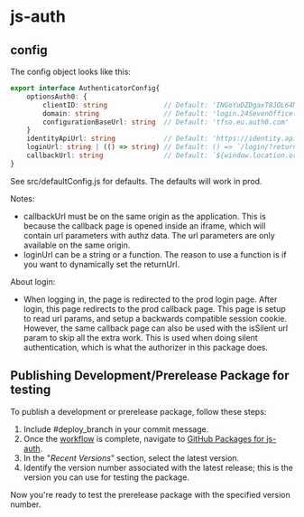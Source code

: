# js-auth

## config

The config object looks like this:

````typescript
export interface AuthenticatorConfig{
    optionsAuth0: {
        clientID: string              // Default: 'INGoYuDZDgaxT8JOL64M7vnJcxEGxCi0',
        domain: string                // Default: 'login.24SevenOffice.com',
        configurationBaseUrl: string  // Default: 'tfso.eu.auth0.com'
    }
    identityApiUrl: string            // Default: 'https://identity.api.24sevenoffice.com',
    loginUrl: string | (() => string) // Default: () => `/login/?returnUrl=${encodeURIComponent(window.location.origin + window.location.pathname)}`,
    callbackUrl: string               // Default: `${window.location.origin}/login/auth0/callback.html?isSilent=true`
}
````

See src/defaultConfig.js for defaults. The defaults will work in prod.

Notes:

- callbackUrl must be on the same origin as the application. 
  This is because the callback page is opened inside an iframe, which will contain url parameters with authz data.
  The url parameters are only available on the same origin.
- loginUrl can be a string or a function. The reason to use a function is if you want to dynamically set the returnUrl.
  
About login:
- When logging in, the page is redirected to the prod login page.
  After login, this page redirects to the prod callback page. This page is setup to read url params, and setup a backwards compatible session cookie.
  However, the same callback page can also be used with the isSilent url param to skip all the extra work.
  This is used when doing silent authentication, which is what the authorizer in this package does.

## Publishing Development/Prerelease Package for testing
To publish a development or prerelease package, follow these steps:

1. Include #deploy_branch in your commit message.
2. Once the [workflow](https://github.com/tfso/js-tfso-auth/actions/workflows/prerelease.yml) is complete, navigate to [GitHub Packages for js-auth](https://github.com/tfso/js-tfso-auth/pkgs/npm/js-auth).
3. In the "_Recent Versions_" section, select the latest version.
4. Identify the version number associated with the latest release; this is the version you can use for testing the package.

Now you're ready to test the prerelease package with the specified version number.